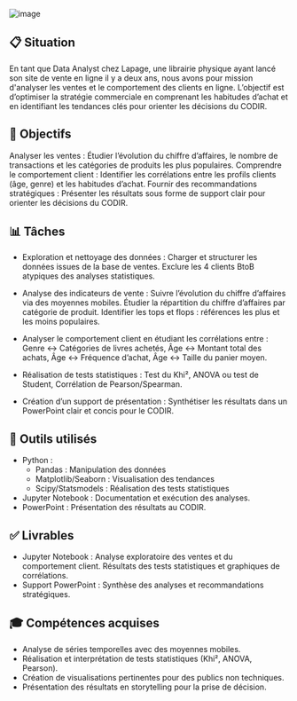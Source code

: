 ![image](https://github.com/user-attachments/assets/27b0c265-040b-4934-a50a-881aa63731c4)

## 📋 Situation
En tant que Data Analyst chez Lapage, une librairie physique ayant lancé son site de vente en ligne il y a deux ans, nous avons pour mission d'analyser les ventes et le comportement des clients en ligne.
L’objectif est d’optimiser la stratégie commerciale en comprenant les habitudes d’achat et en identifiant les tendances clés pour orienter les décisions du CODIR.

## 🎯 Objectifs
Analyser les ventes : Étudier l’évolution du chiffre d’affaires, le nombre de transactions et les catégories de produits les plus populaires.
Comprendre le comportement client : Identifier les corrélations entre les profils clients (âge, genre) et les habitudes d’achat.
Fournir des recommandations stratégiques : Présenter les résultats sous forme de support clair pour orienter les décisions du CODIR.

## 📊 Tâches
- Exploration et nettoyage des données :
Charger et structurer les données issues de la base de ventes.
Exclure les 4 clients BtoB atypiques des analyses statistiques.

- Analyse des indicateurs de vente :
Suivre l’évolution du chiffre d’affaires via des moyennes mobiles.
Étudier la répartition du chiffre d’affaires par catégorie de produit.
Identifier les tops et flops : références les plus et les moins populaires.

- Analyser le comportement client en étudiant les corrélations entre :
Genre ↔ Catégories de livres achetés,
Âge ↔ Montant total des achats,
Âge ↔ Fréquence d’achat,
Âge ↔ Taille du panier moyen.

- Réalisation de tests statistiques :
Test du Khi²,
ANOVA ou test de Student,
Corrélation de Pearson/Spearman.

- Création d’un support de présentation :
Synthétiser les résultats dans un PowerPoint clair et concis pour le CODIR.
  
## 🔧 Outils utilisés
- Python :
  - Pandas : Manipulation des données
  - Matplotlib/Seaborn : Visualisation des tendances
  - Scipy/Statsmodels : Réalisation des tests statistiques
- Jupyter Notebook : Documentation et exécution des analyses.
- PowerPoint : Présentation des résultats au CODIR.

## ✅ Livrables
- Jupyter Notebook :
Analyse exploratoire des ventes et du comportement client.
Résultats des tests statistiques et graphiques de corrélations.
- Support PowerPoint :
Synthèse des analyses et recommandations stratégiques.

## 🎓 Compétences acquises
- Analyse de séries temporelles avec des moyennes mobiles.
- Réalisation et interprétation de tests statistiques (Khi², ANOVA, Pearson).
- Création de visualisations pertinentes pour des publics non techniques.
- Présentation des résultats en storytelling pour la prise de décision.
